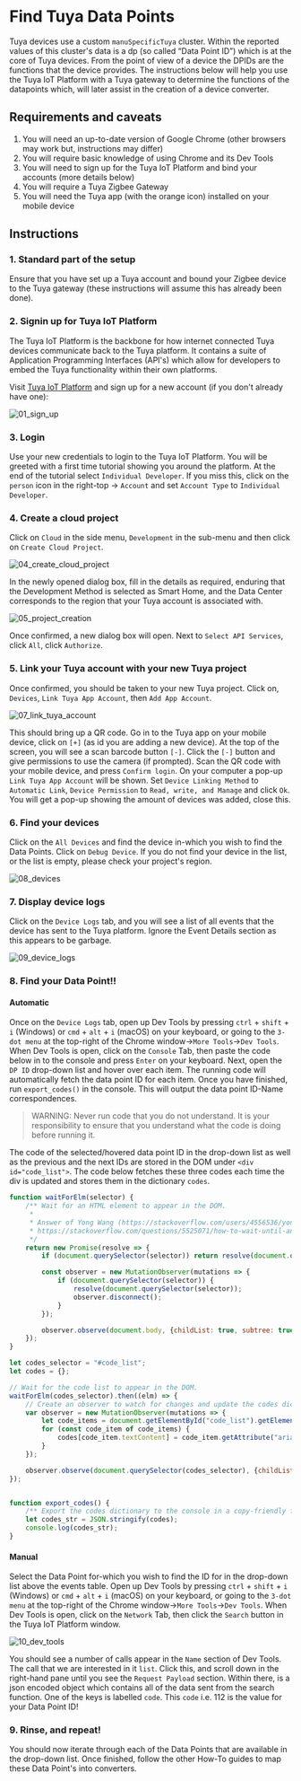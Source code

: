 # Find Tuya Data Points
Tuya devices use a custom `manuSpecificTuya` cluster. Within the reported values of this cluster's data is a dp (so called “Data Point ID”) which is at the core of Tuya devices. From the point of view of a device the DPIDs are the functions that the device provides. The instructions below will help you use the Tuya IoT Platform with a Tuya gateway to determine the functions of the datapoints which, will later assist in the creation of a device converter.

## Requirements and caveats
1. You will need an up-to-date version of Google Chrome (other browsers may work but, instructions may differ)
2. You will require basic knowledge of using Chrome and its Dev Tools
3. You will need to sign up for the Tuya IoT Platform and bind your accounts (more details below)
4. You will require a Tuya Zigbee Gateway
5. You will need the Tuya app (with the orange icon) installed on your mobile device

## Instructions
### 1. Standard part of the setup
Ensure that you have set up a Tuya account and bound your Zigbee device to the Tuya gateway (these instructions will assume this has already been done).

### 2. Signin up for Tuya IoT Platform
The Tuya IoT Platform is the backbone for how internet connected Tuya devices communicate back to the Tuya platform. It contains a suite of Application Programming Interfaces (API's) which allow for developers to embed the Tuya functionality within their own platforms.

Visit [Tuya IoT Platform](https://iot.tuya.com/) and sign up for a new account (if you don't already have one):

![01_sign_up](../../images/how_tos/tuya_dp/01_sign_up.png)

### 3. Login
Use your new credentials to login to the Tuya IoT Platform. You will be greeted with a first time tutorial showing you around the platform. At the end of the tutorial select `Individual Developer`. If you miss this, click on the `person` icon in the right-top -> `Account` and set `Account Type` to `Individual Developer`.

### 4. Create a cloud project
Click on `Cloud` in the side menu, `Development` in the sub-menu and then click on `Create Cloud Project`.

![04_create_cloud_project](../../images/how_tos/tuya_dp/04_create_cloud_project.png)

In the newly opened dialog box, fill in the details as required, enduring that the Development Method is selected as Smart Home, and the Data Center corresponds to the region that your Tuya account is associated with.

![05_project_creation](../../images/how_tos/tuya_dp/05_project_creation.png)

Once confirmed, a new dialog box will open. Next to `Select API Services`, click `All`, click `Authorize`.

### 5. Link your Tuya account with your new Tuya project
Once confirmed, you should be taken to your new Tuya project. Click on, `Devices`, `Link Tuya App Account`, then `Add App Account`.

![07_link_tuya_account](../../images/how_tos/tuya_dp/07_link_tuya_account.png)

This should bring up a QR code. Go in to the Tuya app on your mobile device, click on `[+]` (as id you are adding a new device). At the top of the screen, you will see a scan barcode button `[-]`. Click the `[-]` button and give permissions to use the camera (if prompted). Scan the QR code with your mobile device, and press `Confirm login`. On your computer a pop-up `Link Tuya App Account` will be shown. Set `Device Linking Method` to `Automatic Link`, `Device Permission` to `Read, write, and Manage` and click `Ok`. You will get a pop-up showing the amount of devices was added, close this.

### 6. Find your devices
Click on the `All Devices` and find the device in-which you wish to find the Data Points. Click on `Debug Device`. If you do not find your device in the list, or the list is empty, please check your project's region.

![08_devices](../../images/how_tos/tuya_dp/08_devices.png)

### 7. Display device logs
Click on the `Device Logs` tab, and you will see a list of all events that the device has sent to the Tuya platform. Ignore the Event Details section as this appears to be garbage.

![09_device_logs](../../images/how_tos/tuya_dp/09_device_logs.png)

### 8. Find your Data Point!!

#### **Automatic**

Once on the `Device Logs` tab, open up Dev Tools by pressing `ctrl` + `shift` + `i` (Windows) or `cmd` + `alt` + `i` (macOS) on your keyboard, or going to the `3-dot menu` at the top-right of the Chrome window->`More Tools`->`Dev Tools`. When Dev Tools is open, click on the `Console` Tab, then paste the code below in to the console and press `Enter` on your keyboard. Next, open the `DP ID` drop-down list and hover over each item. The running code will automatically fetch the data point ID for each item. Once you have finished, run `export_codes()` in the console. This will output the data point ID-Name correspondences.

> WARNING: Never run code that you do not understand. It is your responsibility to ensure that you understand what the code is doing before running it.

The code of the selected/hovered data point ID in the drop-down list as well as the previous and the next IDs are stored in the DOM under `<div id="code_list">`. The code below fetches these three codes each time the div is updated and stores them in the dictionary `codes`.

```javascript
function waitForElm(selector) {
    /** Wait for an HTML element to appear in the DOM.
     * 
     * Answer of Yong Wang (https://stackoverflow.com/users/4556536/yong-wang) to
     * https://stackoverflow.com/questions/5525071/how-to-wait-until-an-element-exists
     */
    return new Promise(resolve => {
        if (document.querySelector(selector)) return resolve(document.querySelector(selector));

        const observer = new MutationObserver(mutations => {
            if (document.querySelector(selector)) {
                resolve(document.querySelector(selector));
                observer.disconnect();
            }
        });

        observer.observe(document.body, {childList: true, subtree: true});
    });
}

let codes_selector = "#code_list";
let codes = {};

// Wait for the code list to appear in the DOM.
waitForElm(codes_selector).then((elm) => {
    // Create an observer to watch for changes and update the codes dictionary.
    var observer = new MutationObserver(mutations => {
        let code_items = document.getElementById("code_list").getElementsByTagName("div");
        for (const code_item of code_items) {
            codes[code_item.textContent] = code_item.getAttribute("aria-label");
        }
    });

    observer.observe(document.querySelector(codes_selector), {childList: true});
});


function export_codes() {
    /** Export the codes dictionary to the console in a copy-friendly format. */
    let codes_str = JSON.stringify(codes);
    console.log(codes_str);
}
```

#### **Manual**

Select the Data Point for-which you wish to find the ID for in the drop-down list above the events table. Open up Dev Tools by pressing `ctrl` + `shift` + `i` (Windows) or `cmd` + `alt` + `i` (macOS) on your keyboard, or going to the `3-dot menu` at the top-right of the Chrome window->`More Tools`->`Dev Tools`. When Dev Tools is open, click on the `Network` Tab, then click the `Search` button in the Tuya IoT Platform window.

![10_dev_tools](../../images/how_tos/tuya_dp/10_dev_tools.png)

You should see a number of calls appear in the `Name` section of Dev Tools. The call that we are interested in it `list`. Click this, and scroll down in the right-hand pane until you see the `Request Payload` section. Within there, is a json encoded object which contains all of the data sent from the search function. One of the keys is labelled `code`. This `code` i.e. 112 is the value for your Data Point ID!

### 9. Rinse, and repeat!

You should now iterate through each of the Data Points that are available in the drop-down list. Once finished, follow the other How-To guides to map these Data Point's into converters.
